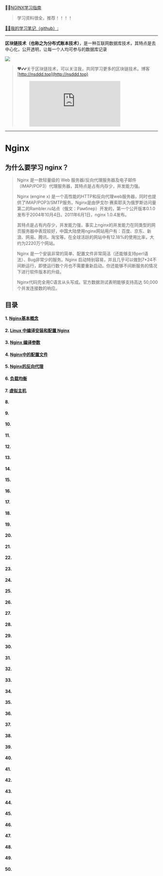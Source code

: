 😶‍🌫️[NGINX学习指南](https://www.nginx.cn/doc/)

>   学习资料很全，推荐！！！！

[😶‍🌫️我的学习笔记（github）:](https://github.com/3293172751/golang-rearn)

---

**区块链技术（也称之为分布式账本技术）**，是一种互联网数据库技术，其特点是去中心化，公开透明，让每一个人均可参与的数据库记录

<a href="https://wakatime.com/@3293172751/projects/hngzsvjxqc?start=2022-03-30&end=2022-04-05" title="我的区块链代码时长"> <img src="https://wakatime.com/badge/user/c445b3c6-a2bc-43a2-a24a-0828a17244b4/project/79cf7f10-4f61-42b7-92a8-dfc71cb99f4c.svg"> </a>

>   ❤️💕💕关于区块链技术，可以关注我，共同学习更多的区块链技术。博客[http://nsddd.top](http://nsddd.top)
>
>   <figure><embed src="https://wakatime.com/share/@3293172751/c9b811cb-db9d-45d1-b894-d433da05bcf1.svg"></embed></figure>

---

# Nginx

## 为什么要学习 nginx？

> Nginx 是一款轻量级的 Web 服务器/反向代理服务器及电子邮件（IMAP/POP3）代理服务器，其特点是占有内存少，并发能力强。
>
> Nginx (engine x) 是一个高性能的HTTP和反向代理web服务器，同时也提供了IMAP/POP3/SMTP服务。Nginx是由伊戈尔·赛索耶夫为俄罗斯访问量第二的Rambler.ru站点（俄文：Рамблер）开发的，第一个公开版本0.1.0发布于2004年10月4日。2011年6月1日，nginx 1.0.4发布。
>
> 其特点是占有内存少，并发能力强，事实上nginx的并发能力在同类型的网页服务器中表现较好，中国大陆使用nginx网站用户有：百度、京东、新浪、网易、腾讯、淘宝等。在全球活跃的网站中有12.18%的使用比率，大约为2220万个网站。
>
> Nginx 是一个安装非常的简单、配置文件非常简洁（还能够支持perl语法）、Bug非常少的服务。Nginx 启动特别容易，并且几乎可以做到7*24不间断运行，即使运行数个月也不需要重新启动。你还能够不间断服务的情况下进行软件版本的升级。
>
> Nginx代码完全用C语言从头写成。官方数据测试表明能够支持高达 50,000 个并发连接数的响应。

## 目录

#### 1. [Nginx基本概念](1.md)

#### 2. [Linux 中编译安装和配置 Nginx](2.md)

#### 3. [Nginx 编译参数](3.md)

#### 4. [Nginx中的配置文件](4.md)

#### 5. [Nginx的反向代理](5.md)

#### 6. [负载均衡](6.md)

#### 7. [虚拟主机](7.md)

#### 8. [](8.md)

#### 9. [](9.md)

#### 10. [](10.md)

#### 11. [](11.md)

#### 12. [](12.md)

#### 13. [](13.md)

#### 14. [](14.md)

#### 15. [](15.md)

#### 16. [](16.md)

#### 17. [](17.md)

#### 18. [](18.md)

#### 19. [](19.md)

#### 20. [](20.md)

#### 21. [](21.md)

#### 22. [](22.md)

#### 23. [](23.md)

#### 24. [](24.md)

#### 25. [](25.md)

#### 26. [](26.md)

#### 27. [](27.md)

#### 28. [](28.md)

#### 29. [](29.md)

#### 30. [](30.md)

#### 31. [](31.md)

#### 32. [](32.md)

#### 33. [](33.md)

#### 34. [](34.md)

#### 35. [](35.md)

#### 36. [](36.md)

#### 37. [](37.md)

#### 38. [](38.md)

#### 39. [](39.md)

#### 40. [](40.md)

#### 41. [](41.md)

#### 42. [](42.md)

#### 43. [](43.md)

#### 44. [](44.md)

#### 45. [](45.md)

#### 46. [](46.md)

#### 47. [](47.md)

#### 48. [](48.md)

#### 49. [](49.md)

#### 50. [](50.md)